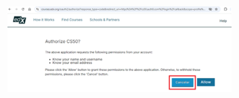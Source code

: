 ![The Clean architecture](https://raw.githubusercontent.com/pagnojp/personal-development-index-template/refs/heads/main/courses/cs50-introduction-to-cybersecurity/assignment-00.png)
